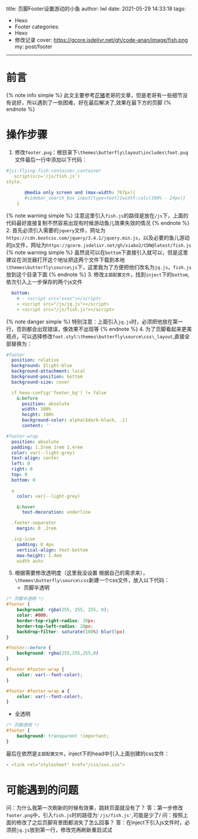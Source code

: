 title: 页脚Footer设置游动的小鱼
author: lwl
date: 2021-05-29 14:33:18
tags:
  - Hexo
  - Footer
categories:
  - Hexo
  - 修改记录
cover: https://gcore.jsdelivr.net/gh/code-anan/image/fish.png
my: post/footer
---
<meta name="referrer" content="no-referrer" />

# 前言
{% note info simple %}
此文主要参考[花猪](https://cnhuazhu.gitee.io/)老哥的文章，但是老哥有一些细节没有说好，所以遇到了一些困难，好在最后解决了,效果在最下方的页脚
{% endnote %}
# 操作步骤
1. 修改`footer.pug`：根目录下`\themes\butterfly\layout\includes\foot.pug`文件最后一行中添加以下代码：
```yaml
#jsi-flying-fish-container.container
   script(src='/js/fish.js')
style.
   
       @media only screen and (max-width: 767px){
       #sidebar_search_box input[type=text]{width:calc(100% - 24px)}
    }
```
{% note warning simple %}
注意这里引入`fish.js`的路径是放在`/js`下，上面的代码最好直接复制不然容易出现有时候游动鱼儿效果失效的情况
{% endnote %}
2. 首先必须引入需要的`jquery`文件，网址为`https://cdn.bootcss.com/jquery/3.4.1/jquery.min.js`，以及必要的鱼儿游动的js文件，网址为`https://gcore.jsdelivr.net/gh/xiabo2/CDN@latest/fish.js`
{% note warning simple %}
虽然说可以在`bottom`下直接引入就可以，但是这里建议在浏览器打开这个地址把这两个文件下载到本地`\themes\butterfly\source\js`下，这里我为了方便把他们改名为`jq.js`，`fish.js`放到这个目录下面
{% endnote %}
3. 修改`主题配置文件`，找到`inject`下的`bottom`,依次引入上一步保存的两个js文件
```yaml
  bottom:
    # - <script src="xxxx"></script>
    - <script src="/js/jq.js"></script>
    - <script src="/js/fish.js"></script>
```
{% note danger simple %}
特别注意：上面引入`jq.js`时，必须把他放在第一行，否则都会出现错误，像效果不出现等
{% endnote %}
4. 为了页脚看起来更美观点，可以选择修改`foot.styl`:`\themes\butterfly\source\css\_layout`,直接全部替换为：
```yaml
#footer
  position: relative
  background: $light-blue
  background-attachment: local
  background-position: bottom
  background-size: cover

  if hexo-config('footer_bg') != false
    &:before
      position: absolute
      width: 100%
      height: 100%
      background-color: alpha($dark-black, .1) 
      content: ''

#footer-wrap
  position: absolute
  padding: 1.2rem 1rem 1.4rem
  color: var(--light-grey)
  text-align: center
  left: 0
  right: 0
  top: 0
  bottom: 0

  a
    color: var(--light-grey)

    &:hover
      text-decoration: underline

  .footer-separator
    margin: 0 .2rem

  .icp-icon
    padding: 0 4px
    vertical-align: text-bottom
    max-height: 1.4em
    width auto

```
5. 根据需要修改透明度（这里我没设置 根据自己的需求来），`\themes\butterfly\source\css`新建一个css文件，放入以下代码：
   + 页脚半透明
```css
/* 页脚半透明 */
#footer {
    background: rgba(255, 255, 255, 0);
    color: #000;
    border-top-right-radius: 20px;
    border-top-left-radius: 20px;
    backdrop-filter: saturate(100%) blur(5px)
}

#footer::before {
    background: rgba(255,255,255,0)
}

#footer #footer-wrap {
    color: var(--font-color);
}

#footer #footer-wrap a {
    color: var(--font-color);
}
```
   + 全透明
```css
/* 页脚透明 */
#footer {
    background: transparent !important;
}
```
最后在依然是`主题配置文件`，inject下的head中引入上面创建的css文件：
```yaml
- <link rel="stylesheet" href="/css/xxx.css">
```

# 可能遇到的问题
  问：为什么我第一次刷新的时候有效果，跳转页面就没有了？
  答：第一步修改`footer.png`中，引入`fish.js`时的路径为`'/js/fish.js'`,可能是少了/
  问：按照上面的修改了之后页脚背景图都消失了怎么回事？
  答：在inject下引入js文件时，必须把`jq.js`放到第一行，修改完再刷新重启试试

